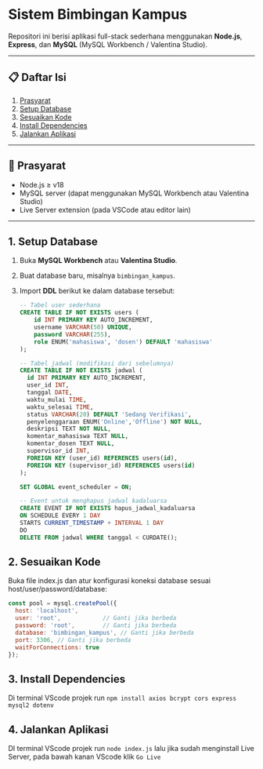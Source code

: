 # Sistem Bimbingan Kampus

Repositori ini berisi aplikasi full-stack sederhana menggunakan **Node.js**, **Express**, dan **MySQL** (MySQL Workbench / Valentina Studio).

---

## 📋 Daftar Isi

1. [Prasyarat](#-prasyarat)  
2. [Setup Database](#1-setup-database)  
3. [Sesuaikan Kode](#2-sesuaikan-kode)  
4. [Install Dependencies](#3-install-dependencies)  
5. [Jalankan Aplikasi](#4-jalankan-aplikasi)  


---

## 🔧 Prasyarat

- Node.js ≥ v18  
- MySQL server (dapat menggunakan MySQL Workbench atau Valentina Studio)  
- Live Server extension (pada VSCode atau editor lain)  

---

## 1. Setup Database

1. Buka **MySQL Workbench** atau **Valentina Studio**.  
2. Buat database baru, misalnya `bimbingan_kampus`.  
3. Import **DDL** berikut ke dalam database tersebut:  

   ```sql
   -- Tabel user sederhana
   CREATE TABLE IF NOT EXISTS users (
       id INT PRIMARY KEY AUTO_INCREMENT,
       username VARCHAR(50) UNIQUE,
       password VARCHAR(255),
       role ENUM('mahasiswa', 'dosen') DEFAULT 'mahasiswa'
   );

   -- Tabel jadwal (modifikasi dari sebelumnya)
   CREATE TABLE IF NOT EXISTS jadwal (
     id INT PRIMARY KEY AUTO_INCREMENT,
     user_id INT,
     tanggal DATE,
     waktu_mulai TIME,
     waktu_selesai TIME,
     status VARCHAR(20) DEFAULT 'Sedang Verifikasi',
     penyelenggaraan ENUM('Online','Offline') NOT NULL,
     deskripsi TEXT NOT NULL,
     komentar_mahasiswa TEXT NULL,
     komentar_dosen TEXT NULL,
     supervisor_id INT,
     FOREIGN KEY (user_id) REFERENCES users(id),
     FOREIGN KEY (supervisor_id) REFERENCES users(id)
   );

   SET GLOBAL event_scheduler = ON;

   -- Event untuk menghapus jadwal kadaluarsa
   CREATE EVENT IF NOT EXISTS hapus_jadwal_kadaluarsa
   ON SCHEDULE EVERY 1 DAY
   STARTS CURRENT_TIMESTAMP + INTERVAL 1 DAY
   DO
   DELETE FROM jadwal WHERE tanggal < CURDATE();

## 2. Sesuaikan Kode
Buka file index.js dan atur konfigurasi koneksi database sesuai host/user/password/database:

```javascript
const pool = mysql.createPool({
  host: 'localhost',
  user: 'root',            // Ganti jika berbeda
  password: 'root',        // Ganti jika berbeda
  database: 'bimbingan_kampus', // Ganti jika berbeda
  port: 3306, // Ganti jika berbeda
  waitForConnections: true
});

```
## 3. Install Dependencies
Di terminal VScode projek run `npm install axios bcrypt cors express mysql2 dotenv`

## 4. Jalankan Aplikasi
DI terminal VScode projek run `node index.js` lalu jika sudah menginstall Live Server, pada bawah kanan VScode klik `Go Live`
